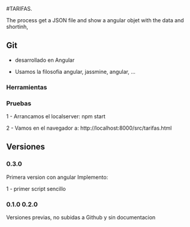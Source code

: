 #TARIFAS.

The process get a JSON file and show a angular objet with the data and shortinh, 

## Git

- desarrollado en Angular 

- Usamos la filosofia angular, jassmine, angular, ...


### Herramientas




### Pruebas

1 - Arrancamos el localserver: npm start

2 - Vamos en el navegador a: http://localhost:8000/src/tarifas.html


## Versiones

### 0.3.0

Primera version con angular
Implemento:

1 - primer script sencillo
 



### 0.1.0 0.2.0 

Versiones previas, no subidas a Github y sin documentacion 

